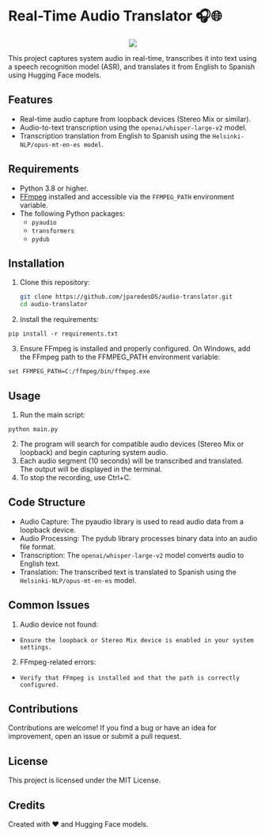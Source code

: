 # Real-Time Audio Translator 🎧🌐

<p align="center">
<img src="https://img.shields.io/badge/STATUS-IN%20DEVELOPMENT-green">
</p>

This project captures system audio in real-time, transcribes it into text using a speech recognition model (ASR), and translates it from English to Spanish using Hugging Face models.

## Features
- Real-time audio capture from loopback devices (Stereo Mix or similar).
- Audio-to-text transcription using the `openai/whisper-large-v2` model.
- Transcription translation from English to Spanish using the `Helsinki-NLP/opus-mt-en-es model`.

## Requirements
- Python 3.8 or higher.
- [FFmpeg](https://ffmpeg.org/) installed and accessible via the `FFMPEG_PATH` environment variable.
- The following Python packages:
  - `pyaudio`
  - `transformers`
  - `pydub`

## Installation
1. Clone this repository:
   ```bash
   git clone https://github.com/jparedesDS/audio-translator.git
   cd audio-translator
2. Install the requirements:
```
pip install -r requirements.txt
```
3. Ensure FFmpeg is installed and properly configured. On Windows, add the FFmpeg path to the FFMPEG_PATH environment variable:
```
set FFMPEG_PATH=C:/ffmpeg/bin/ffmpeg.exe
```

## Usage
1. Run the main script:
```
python main.py
```
2. The program will search for compatible audio devices (Stereo Mix or loopback) and begin capturing system audio.
3. Each audio segment (10 seconds) will be transcribed and translated. The output will be displayed in the terminal.
4. To stop the recording, use Ctrl+C.

## Code Structure
- Audio Capture: The pyaudio library is used to read audio data from a loopback device.
- Audio Processing: The pydub library processes binary data into an audio file format.
- Transcription: The `openai/whisper-large-v2` model converts audio to English text.
- Translation: The transcribed text is translated to Spanish using the `Helsinki-NLP/opus-mt-en-es` model.

## Common Issues
1. Audio device not found:
- `Ensure the loopback or Stereo Mix device is enabled in your system settings.`
2. FFmpeg-related errors:
- `Verify that FFmpeg is installed and that the path is correctly configured.`

## Contributions
Contributions are welcome! If you find a bug or have an idea for improvement, open an issue or submit a pull request.

## License
This project is licensed under the MIT License.

## Credits
Created with ❤️ and Hugging Face models.
